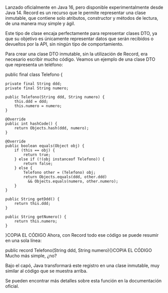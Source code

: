 Lanzado oficialmente en Java 16, pero disponible experimentalmente desde Java 14. Record es un recurso que le permite representar una clase inmutable, que contiene solo atributos, constructor y métodos de lectura, de una manera muy simple y ágil.

Este tipo de clase encaja perfectamente para representar clases DTO, ya que su objetivo es únicamente representar datos que serán recibidos o devueltos por la API, sin ningún tipo de comportamiento.

Para crear una clase DTO inmutable, sin la utilización de Record, era necesario escribir mucho código. Veamos un ejemplo de una clase DTO que representa un teléfono:

public final class Telefono {

    private final String ddd;
    private final String numero;

    public Telefono(String ddd, String numero) {
        this.ddd = ddd;
        this.numero = numero;
    }

    @Override
    public int hashCode() {
        return Objects.hash(ddd, numero);
    }

    @Override
    public boolean equals(Object obj) {
        if (this == obj) {
            return true;
        } else if (!(obj instanceof Telefono)) {
            return false;
        } else {
            Telefono other = (Telefono) obj;
            return Objects.equals(ddd, other.ddd)
              && Objects.equals(numero, other.numero);
        }
    }

    public String getDdd() {
        return this.ddd;
    }

    public String getNumero() {
        return this.numero;
    }
}COPIA EL CÓDIGO
Ahora, con Record todo ese código se puede resumir en una sola línea:

public record Telefono(String ddd, String numero){}COPIA EL CÓDIGO
Mucho más simple, ¿no?

Bajo el capó, Java transformará este registro en una clase inmutable, muy similar al código que se muestra arriba.

Se pueden encontrar más detalles sobre esta función en la documentación oficial.


